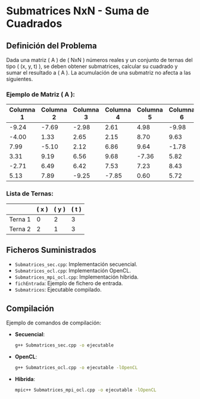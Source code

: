 # Submatrices NxN - Suma de Cuadrados

## Definición del Problema

Dada una matriz \( A \) de \( NxN \) números reales y un conjunto de ternas del tipo \( (x, y, t) \), se deben obtener submatrices, calcular su cuadrado y sumar el resultado a \( A \). La acumulación de una submatriz no afecta a las siguientes.

### Ejemplo de Matriz \( A \):

|Columna 1|Columna 2|Columna 3|Columna 4|Columna 5|Columna 6|
|----|-----|-----|-----|-----|-----|
| -9.24 | -7.69 | -2.98 |  2.61 |  4.98 | -9.98 |
| -4.00 |  1.33 |  2.65 |  2.15 |  8.70 |  9.63 |
|  7.99 | -5.10 |  2.12 |  6.86 |  9.64 | -1.78 |
|  3.31 |  9.19 |  6.56 |  9.68 | -7.36 |  5.82 |
| -2.71 |  6.49 |  6.42 |  7.53 |  7.23 |  8.43 |
|  5.13 |  7.89 | -9.25 | -7.85 |  0.60 |  5.72 |


### Lista de Ternas:

|| \( x \) | \( y \) | \( t \) |
|---------|---------|---------|---------|
|Terna 1| 0       | 2       | 3       |
|Terna 2| 2       | 1       | 3       |

## Ficheros Suministrados

- `Submatrices_sec.cpp`: Implementación secuencial.
- `Submatrices_ocl.cpp`: Implementación OpenCL.
- `Submatrices_mpi_ocl.cpp`: Implementación híbrida.
- `fichEntrada`: Ejemplo de fichero de entrada.
- `Submatrices`: Ejecutable compilado.

## Compilación

Ejemplo de comandos de compilación:

- **Secuencial**: 
  ```bash
  g++ Submatrices_sec.cpp -o ejecutable

- **OpenCL**: 
  ```bash
  g++ Submatrices_ocl.cpp -o ejecutable -lOpenCL

- **Hibrida**: 
  ```bash
  mpic++ Submatrices_mpi_ocl.cpp -o ejecutable -lOpenCL

